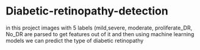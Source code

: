 # Diabetic-retinopathy-detection
in this project images with 5 labels (mild,severe, moderate, proliferate_DR, No_DR  are parsed to get features out of it and then using machine learning models we can predict the type of diabetic retinopathy
